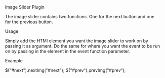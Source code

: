 Image Slider Plugin

The image slider contains two functions. One for the next button and one for the previous button.

Usage

Simply add the HTMl element you want the image slider to work on by passing it as argument. Do the same for where you want the event to be run on by passing in the element in the event function parameter.

Example

$("#next").nextImg("#next");
$("#prev").prevImg("#prev");